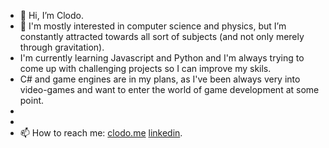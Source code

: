 - 👋 Hi, I’m Clodo.
- 👀 I'm mostly interested in computer science and physics, but I’m constantly attracted towards all sort of subjects (and not only merely through gravitation).
- I'm currently learning Javascript and Python and I'm always trying to come up with challenging projects so I can improve my skils.  
- C# and game engines are in my plans, as I've been always very into video-games and want to enter the world of game development at some point.
-
-
- 📫 How to reach me: [clodo.me](https://www.clodo.me) [linkedin](https://www.linkedin.com/in/clodomirvianna/).



<!---
clodoN1109/clodoN1109 is a ✨ special ✨ repository because its `README.md` (this file) appears on your GitHub profile.
You can click the Preview link to take a look at your changes.
--->
